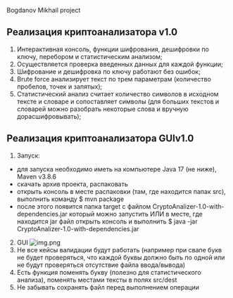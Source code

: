 Bogdanov Mikhail project
## Реализация криптоанализатора v1.0
1) Интерактивная консоль, функции шифрования, дешифровки по ключу, перебором и статистическим анализом;
2) Осуществляется проверка введенных данных для каждой функции;
3) Шифрование и дешифровка по ключу работают без ошибок;
4) Brute force анализирует текст по трем параметрам (количество пробелов, точек и запятых);
5) Статистический анализ считает количество символов в исходном тексте и словаре и сопоставляет символы 
(для больших текстов и словарей можно разобрать некоторые слова и вручную дорасшифровывать);

## Реализация криптоанализатора GUIv1.0

1) Запуск:
- для запуска необходимо иметь на компьютере Java 17 (не ниже), Maven v3.8.6
- скачать архив проекта, распаковать
- открыть консоль в месте распаковки (там, где находится папак src), выполнить команду $ mvn package
- после этого появится папка target с файлом CryptoAnalizer-1.0-with-dependencies.jar который можно запустить ИЛИ в месте, где находится jar файл открыть консоль и выполнить $ java -jar CryptoAnalizer-1.0-with-dependencies.jar
2) GUI
   ![img.png](interface.png)
3) Не все кейсы валидации будут работать (например при свапе букв не будет проверяться, что каждой буквы должно быть по одной или не будут проверяться отсутствие файла ввода/вывода)
4) Есть функция поменять букву (полезно для статистического анализа), поменять местами тексты в полях src/dest
5) Не забывать сохранять файл перед выполнением операции